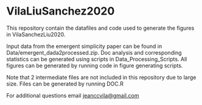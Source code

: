 # VilaLiuSanchez2020

This repository contain the datafiles and code used to generate the figures in VilaSanchezLiu2020. 

Input data from the emergent simplicity paper can be found in Data/emergent_dada2processed.zip.
Doc analysis and corresponding statistics can be generated using scripts in Data_Processing_Scripts.
All figures can be generated by running code in figure generating scripts.


Note that 2 intermediate files are not included in this repository due to large size. Files can be generated by running DOC.R

For additional questions email jeanccvila@gmail.com
